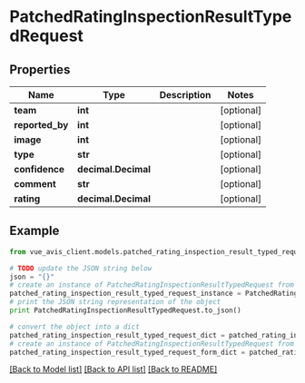 # PatchedRatingInspectionResultTypedRequest


## Properties

Name | Type | Description | Notes
------------ | ------------- | ------------- | -------------
**team** | **int** |  | [optional] 
**reported_by** | **int** |  | [optional] 
**image** | **int** |  | [optional] 
**type** | **str** |  | [optional] 
**confidence** | **decimal.Decimal** |  | [optional] 
**comment** | **str** |  | [optional] 
**rating** | **decimal.Decimal** |  | [optional] 

## Example

```python
from vue_avis_client.models.patched_rating_inspection_result_typed_request import PatchedRatingInspectionResultTypedRequest

# TODO update the JSON string below
json = "{}"
# create an instance of PatchedRatingInspectionResultTypedRequest from a JSON string
patched_rating_inspection_result_typed_request_instance = PatchedRatingInspectionResultTypedRequest.from_json(json)
# print the JSON string representation of the object
print PatchedRatingInspectionResultTypedRequest.to_json()

# convert the object into a dict
patched_rating_inspection_result_typed_request_dict = patched_rating_inspection_result_typed_request_instance.to_dict()
# create an instance of PatchedRatingInspectionResultTypedRequest from a dict
patched_rating_inspection_result_typed_request_form_dict = patched_rating_inspection_result_typed_request.from_dict(patched_rating_inspection_result_typed_request_dict)
```
[[Back to Model list]](../README.md#documentation-for-models) [[Back to API list]](../README.md#documentation-for-api-endpoints) [[Back to README]](../README.md)


